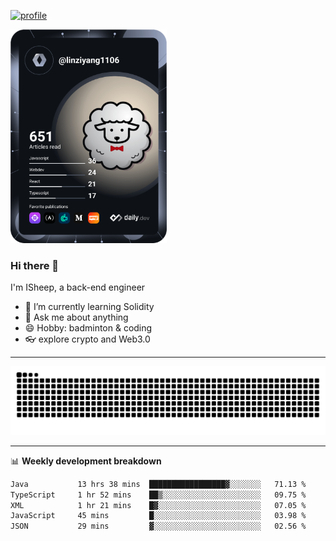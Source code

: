 [![profile](https://user-images.githubusercontent.com/54968314/208005045-e4b42f3b-833d-4242-bfcc-e764865553a2.svg)](https://www.calligrapher.ai/)

<a href="https://app.daily.dev/linziyang1106"><img src="/devcard.png" width="250" alt="ISheep's Dev Card"/></a>

### Hi there 🐏

I'm ISheep, a back-end engineer

- 🔭 I’m currently learning Solidity
- 💬 Ask me about anything
- 😄 Hobby: badminton & coding
- 👓 explore crypto and Web3.0

-------

![](https://raw.githubusercontent.com/ISheepp/ISheepp/output/github-contribution-grid-snake.svg)

-------

📊 **Weekly development breakdown**
<!--START_SECTION:waka-->

```txt
Java           13 hrs 38 mins  █████████████████▓░░░░░░░   71.13 %
TypeScript     1 hr 52 mins    ██▒░░░░░░░░░░░░░░░░░░░░░░   09.75 %
XML            1 hr 21 mins    █▓░░░░░░░░░░░░░░░░░░░░░░░   07.05 %
JavaScript     45 mins         █░░░░░░░░░░░░░░░░░░░░░░░░   03.98 %
JSON           29 mins         ▓░░░░░░░░░░░░░░░░░░░░░░░░   02.56 %
```

<!--END_SECTION:waka-->
